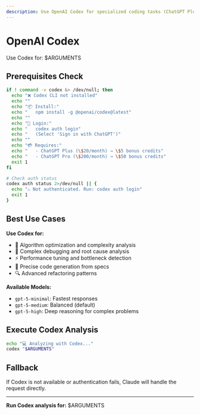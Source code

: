 ```yaml
---
description: Use OpenAI Codex for specialized coding tasks (ChatGPT Plus/Pro)
---
```


# OpenAI Codex

Use Codex for: $ARGUMENTS

## Prerequisites Check

```bash
if ! command -v codex &> /dev/null; then
  echo "❌ Codex CLI not installed"
  echo ""
  echo "📦 Install:"
  echo "   npm install -g @openai/codex@latest"
  echo ""
  echo "🔐 Login:"
  echo "   codex auth login"
  echo "   (Select 'Sign in with ChatGPT')"
  echo ""
  echo "💳 Requires:"
  echo "   - ChatGPT Plus (\$20/month) → \$5 bonus credits"
  echo "   - ChatGPT Pro (\$200/month) → \$50 bonus credits"
  exit 1
fi

# Check auth status
codex auth status 2>/dev/null || {
  echo "⚠️ Not authenticated. Run: codex auth login"
  exit 1
}
```

## Best Use Cases

**Use Codex for:**
- 🔧 Algorithm optimization and complexity analysis
- 🐛 Complex debugging and root cause analysis
- ⚡ Performance tuning and bottleneck detection
- 🎯 Precise code generation from specs
- 🔍 Advanced refactoring patterns

**Available Models:**
- `gpt-5-minimal`: Fastest responses
- `gpt-5-medium`: Balanced (default)
- `gpt-5-high`: Deep reasoning for complex problems

## Execute Codex Analysis

```bash
echo "💻 Analyzing with Codex..."
codex "$ARGUMENTS"
```

## Fallback

If Codex is not available or authentication fails, Claude will handle the request directly.

---

**Run Codex analysis for:** $ARGUMENTS

